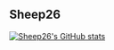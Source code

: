 ## Sheep26
[![Sheep26's GitHub stats](https://github-readme-stats.vercel.app/api?username=Sheep26)](https://github.com/anuraghazra/github-readme-stats)
